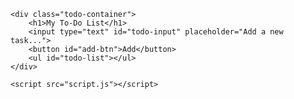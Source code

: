  <!DOCTYPE html>
<html lang="en">
<head>
    <meta charset="UTF-8">
    <meta name="viewport" content="width=device-width, initial-scale=1.0">
    <title>To-Do List</title>
    <link rel="stylesheet" href="styles.css">
</head>
<body>

    <div class="todo-container">
        <h1>My To-Do List</h1>
        <input type="text" id="todo-input" placeholder="Add a new task...">
        <button id="add-btn">Add</button>
        <ul id="todo-list"></ul>
    </div>

    <script src="script.js"></script>
</body>
</html>
